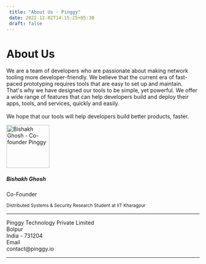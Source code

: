```yaml
---
 title: "About Us - Pinggy" 
 date: 2022-12-02T14:15:25+05:30 
 draft: false 
---
```


<div class="row">
  <div class="col-lg-6 col-md-12">
    <div class="card p-3">
      <div class="card-body">
        <h1 class="card-title display-7">About Us</h1>
        <p class="card-text text-justify">
          We are a team of developers who are passionate about making network
          tooling more developer-friendly. We believe that the current era of
          fast-paced prototyping requires tools that are easy to set up and
          maintain. That's why we have designed our tools to be simple, yet
          powerful. We offer a wide range of features that can help developers
          build and deploy their apps, tools, and services, quickly and easily.
          <br />
          <br />
          We hope that our tools will help developers build better products,
          faster.
        </p>
      </div>
    </div>
  </div>
  <div class="col-lg-6 col-md-12">
    <div class="card p-3">
      <div class="row g-0">
        <div class="col-md-4 d-flex justify-content-center align-items-center">
          <img
            src="/assets/bishakh.webp"
            class="rounded-circle img-fluid featureimage shadow-4"
            style="width: 8em"
            alt="Bishakh Ghosh - Co-founder Pinggy"
          />
        </div>
        <div class="col-md-8">
          <div class="card-body">
            <h5 class="card-title">Bishakh Ghosh</h5>
            <p class="card-subtitle">Co-Founder</p>
            <p class="card-text">
              <small class="text-muted"
                >Distributed Systems & Security Research Student at IIT
                Kharagpur</small
              >
            </p>
            <div class="social-media">
              <a
                target="_blank"
                href="https://www.linkedin.com/in/ghoshbishakh/"
                class="btn btn-outline-dark"
              >
                <i class="bi bi-linkedin"></i>
              </a>
              <a
                target="_blank"
                href="https://twitter.com/iambishakh"
                class="btn btn-outline-dark"
              >
                <i class="bi bi-twitter"></i>
              </a>
              <a
                target="_blank"
                href="https://scholar.google.com/citations?user=5kBZSVkAAAAJ"
                class="btn btn-outline-dark"
              >
                <i class="bi bi-mortarboard"></i>
              </a>
              <a
                target="_blank"
                href="mailto:ghoshbishakh@pinggy.io"
                class="btn btn-outline-dark"
              >
                <i class="bi bi-envelope"></i>
              </a>
              <a
                target="_blank"
                href="https://ghoshbishakh.github.io"
                class="btn btn-outline-dark"
              >
                <i class="bi bi-link"></i>
              </a>
            </div>
          </div>
        </div>
      </div>
    </div>
  </div>
</div>

<hr class="mt-5 mb-5" />
<div
  class="Contact-Container d-flex flex-column flex-md-row flex-wrap flex-fill justify-content-center"
>
  <div class="col-lg-6 col-md-12 px-2 py-4">
    <div class="d-flex flex-row bd-highlight justify-content-center">
      <div class="feature bg-primary bg-gradient text-white rounded-3">
        <i class="bi bi-pin-map"></i>
      </div>
      <div class="px-2 bd-highlight">
        <div class="feature-name">Pinggy Technology Private Limited</div>
        <div class="feature-description">
          Bolpur <br />
          India - 731204
        </div>
      </div>
    </div>
  </div>
  <div class="col-lg-6 col-md-12 px-2 py-4">
    <div class="d-flex flex-row bd-highlight justify-content-center">
      <div class="feature bg-primary bg-gradient text-white rounded-3 mb-3">
        <i class="bi bi-envelope"></i>
      </div>
      <div class="px-2 bd-highlight">
        <div class="feature-name">Email</div>
        <div class="feature-description">contact@pinggy.io</div>
      </div>
    </div>
  </div>
</div>
<hr />
<div id="my-reform"></div>

<script>
  window.Reform =
    window.Reform ||
    function () {
      (Reform.q = Reform.q || []).push(arguments);
    };
</script>
<script
  id="reform-script"
  async
  src="https://embed.reform.app/v1/embed.js"
></script>
<script>
  Reform("init", {
    url: "https://forms.reform.app/DtpE3m/feedback/noRstj",
    target: "#my-reform",
    background: "default",
  });
</script>
